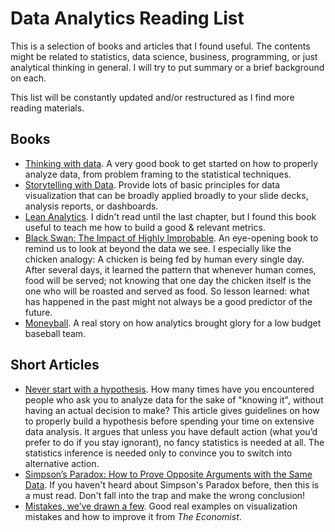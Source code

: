 # Data Analytics Reading List
This is a selection of books and articles that I found useful. The contents might be related to statistics, data science, business, programming, or just analytical thinking in general. I will try to put summary or a brief background on each.

This list will be constantly updated and/or restructured as I find more reading materials.

## Books
- [Thinking with data](https://learning.oreilly.com/library/view/thinking-with-data/9781491949757/). A very good book to get started on how to properly analyze data, from problem framing to the statistical techniques.
- [Storytelling with Data](https://www.amazon.com/Storytelling-Data-Visualization-Business-Professionals/dp/1119002257). Provide lots of basic principles for data visualization that can be broadly applied broadly to your slide decks, analysis reports, or dashboards.
- [Lean Analytics](https://www.amazon.com/Lean-Analytics-Better-Startup-Faster/dp/1449335675). I didn't read until the last chapter, but I found this book useful to teach me how to build a good & relevant metrics.
- [Black Swan: The Impact of Highly Improbable](https://www.amazon.com/Black-Swan-Improbable-Robustness-Fragility/dp/081297381X). An eye-opening book to remind us to look at beyond the data we see. I especially like the chicken analogy: A chicken is being fed by human every single day. After several days, it learned the pattern that whenever human comes, food will be served; not knowing that one day the chicken itself is the one who will be roasted and served as food. So lesson learned: what has happened in the past might not always be a good predictor of the future. 
- [Moneyball](https://www.amazon.com/Moneyball-Art-Winning-Unfair-Game/dp/0393324818). A real story on how analytics brought glory for a low budget baseball team. 

## Short Articles 
- [Never start with a hypothesis](https://towardsdatascience.com/hypothesis-testing-decoded-for-movers-and-shakers-bfc2bc34da41). How many times have you encountered people who ask you to analyze data for the sake of "knowing it", without having an actual decision to make? This article gives guidelines on how to properly build a hypothesis before spending your time on extensive data analysis. It argues that unless you have default action (what you’d prefer to do if you stay ignorant), no fancy statistics is needed at all. The statistics inference is needed only to convince you to switch into alternative action.
- [Simpson’s Paradox: How to Prove Opposite Arguments with the Same Data](https://towardsdatascience.com/simpsons-paradox-how-to-prove-two-opposite-arguments-using-one-dataset-1c9c917f5ff9). If you haven't heard about Simpson's Paradox before, then this is a must read. Don't fall into the trap and make the wrong conclusion!
- [Mistakes, we’ve drawn a few](https://medium.economist.com/mistakes-weve-drawn-a-few-8cdd8a42d368). Good real examples on visualization mistakes and how to improve it from *The Economist*.
